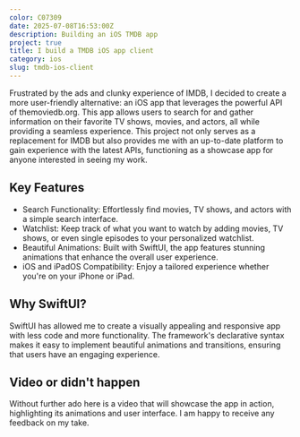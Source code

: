 ```yaml
---
color: C07309
date: 2025-07-08T16:53:00Z
description: Building an iOS TMDB app
project: true
title: I build a TMDB iOS app client
category: ios
slug: tmdb-ios-client
---
```


Frustrated by the ads and clunky experience of IMDB, I decided to create a more user-friendly alternative: an iOS app that leverages the powerful API of themoviedb.org. This app allows users to search for and gather information on their favorite TV shows, movies, and actors, all while providing a seamless experience.
This project not only serves as a replacement for IMDB but also provides me with an up-to-date platform to gain experience with the latest APIs, functioning as a showcase app for anyone interested in seeing my work.

## Key Features

- Search Functionality: Effortlessly find movies, TV shows, and actors with a simple search interface.
- Watchlist: Keep track of what you want to watch by adding movies, TV shows, or even single episodes to your personalized watchlist.
- Beautiful Animations: Built with SwiftUI, the app features stunning animations that enhance the overall user experience.
- iOS and iPadOS Compatibility: Enjoy a tailored experience whether you're on your iPhone or iPad.

## Why SwiftUI?

SwiftUI has allowed me to create a visually appealing and responsive app with less code and more functionality. The framework's declarative syntax makes it easy to implement beautiful animations and transitions, ensuring that users have an engaging experience.

## Video or didn't happen

Without further ado here is a video that will showcase the app in action, highlighting its animations and user interface. I am happy to receive any feedback on my take.

<yt id="WvFpnDGObXc"/>